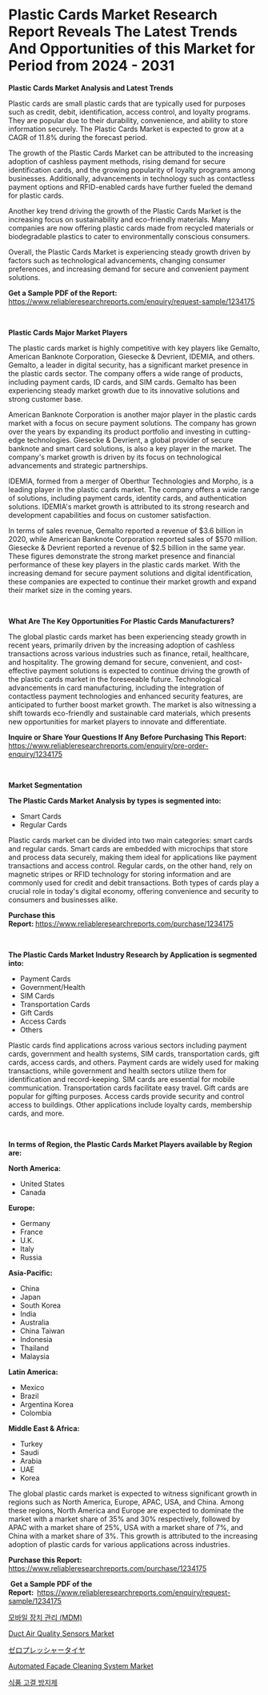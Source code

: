 <p><h1>Plastic Cards Market Research Report Reveals The Latest Trends And Opportunities of this Market for Period from 2024 - 2031</h1></p><p><strong>Plastic Cards Market Analysis and Latest Trends</strong></p>
<p><p>Plastic cards are small plastic cards that are typically used for purposes such as credit, debit, identification, access control, and loyalty programs. They are popular due to their durability, convenience, and ability to store information securely. The Plastic Cards Market is expected to grow at a CAGR of 11.8% during the forecast period.</p><p>The growth of the Plastic Cards Market can be attributed to the increasing adoption of cashless payment methods, rising demand for secure identification cards, and the growing popularity of loyalty programs among businesses. Additionally, advancements in technology such as contactless payment options and RFID-enabled cards have further fueled the demand for plastic cards.</p><p>Another key trend driving the growth of the Plastic Cards Market is the increasing focus on sustainability and eco-friendly materials. Many companies are now offering plastic cards made from recycled materials or biodegradable plastics to cater to environmentally conscious consumers.</p><p>Overall, the Plastic Cards Market is experiencing steady growth driven by factors such as technological advancements, changing consumer preferences, and increasing demand for secure and convenient payment solutions.</p></p>
<p><strong>Get a Sample PDF of the Report:&nbsp;</strong> <a href="https://www.reliableresearchreports.com/enquiry/request-sample/1234175">https://www.reliableresearchreports.com/enquiry/request-sample/1234175</a></p>
<p>&nbsp;</p>
<p><strong>Plastic Cards Major Market Players</strong></p>
<p><p>The plastic cards market is highly competitive with key players like Gemalto, American Banknote Corporation, Giesecke & Devrient, IDEMIA, and others. Gemalto, a leader in digital security, has a significant market presence in the plastic cards sector. The company offers a wide range of products, including payment cards, ID cards, and SIM cards. Gemalto has been experiencing steady market growth due to its innovative solutions and strong customer base.</p><p>American Banknote Corporation is another major player in the plastic cards market with a focus on secure payment solutions. The company has grown over the years by expanding its product portfolio and investing in cutting-edge technologies. Giesecke & Devrient, a global provider of secure banknote and smart card solutions, is also a key player in the market. The company's market growth is driven by its focus on technological advancements and strategic partnerships.</p><p>IDEMIA, formed from a merger of Oberthur Technologies and Morpho, is a leading player in the plastic cards market. The company offers a wide range of solutions, including payment cards, identity cards, and authentication solutions. IDEMIA's market growth is attributed to its strong research and development capabilities and focus on customer satisfaction.</p><p>In terms of sales revenue, Gemalto reported a revenue of $3.6 billion in 2020, while American Banknote Corporation reported sales of $570 million. Giesecke & Devrient reported a revenue of $2.5 billion in the same year. These figures demonstrate the strong market presence and financial performance of these key players in the plastic cards market. With the increasing demand for secure payment solutions and digital identification, these companies are expected to continue their market growth and expand their market size in the coming years.</p></p>
<p>&nbsp;</p>
<p><strong>What Are The Key Opportunities For Plastic Cards Manufacturers?</strong></p>
<p><p>The global plastic cards market has been experiencing steady growth in recent years, primarily driven by the increasing adoption of cashless transactions across various industries such as finance, retail, healthcare, and hospitality. The growing demand for secure, convenient, and cost-effective payment solutions is expected to continue driving the growth of the plastic cards market in the foreseeable future. Technological advancements in card manufacturing, including the integration of contactless payment technologies and enhanced security features, are anticipated to further boost market growth. The market is also witnessing a shift towards eco-friendly and sustainable card materials, which presents new opportunities for market players to innovate and differentiate.</p></p>
<p><strong>Inquire or Share Your Questions If Any Before Purchasing This Report:</strong> <a href="https://www.reliableresearchreports.com/enquiry/pre-order-enquiry/1234175">https://www.reliableresearchreports.com/enquiry/pre-order-enquiry/1234175</a></p>
<p>&nbsp;</p>
<p><strong>Market Segmentation</strong></p>
<p><strong>The Plastic Cards Market Analysis by types is segmented into:</strong></p>
<p><ul><li>Smart Cards</li><li>Regular Cards</li></ul></p>
<p><p>Plastic cards market can be divided into two main categories: smart cards and regular cards. Smart cards are embedded with microchips that store and process data securely, making them ideal for applications like payment transactions and access control. Regular cards, on the other hand, rely on magnetic stripes or RFID technology for storing information and are commonly used for credit and debit transactions. Both types of cards play a crucial role in today's digital economy, offering convenience and security to consumers and businesses alike.</p></p>
<p><strong>Purchase this Report:&nbsp;</strong><a href="https://www.reliableresearchreports.com/purchase/1234175">https://www.reliableresearchreports.com/purchase/1234175</a></p>
<p>&nbsp;</p>
<p><strong>The Plastic Cards Market Industry Research by Application is segmented into:</strong></p>
<p><ul><li>Payment Cards</li><li>Government/Health</li><li>SIM Cards</li><li>Transportation Cards</li><li>Gift Cards</li><li>Access Cards</li><li>Others</li></ul></p>
<p><p>Plastic cards find applications across various sectors including payment cards, government and health systems, SIM cards, transportation cards, gift cards, access cards, and others. Payment cards are widely used for making transactions, while government and health sectors utilize them for identification and record-keeping. SIM cards are essential for mobile communication. Transportation cards facilitate easy travel. Gift cards are popular for gifting purposes. Access cards provide security and control access to buildings. Other applications include loyalty cards, membership cards, and more.</p></p>
<p>&nbsp;</p>
<p><strong>In terms of Region, the Plastic Cards Market Players available by Region are:</strong></p>
<p>
    <p> <strong> North America: </strong>
        <ul>
            <li>United States</li>
            <li>Canada</li>
        </ul>
        </p> 
    <p> <strong> Europe: </strong>
        <ul>
            <li>Germany</li>
            <li>France</li>
            <li>U.K.</li>
            <li>Italy</li>
            <li>Russia</li>
        </ul>
        </p> 
    <p> <strong> Asia-Pacific: </strong>
        <ul>
            <li>China</li>
            <li>Japan</li>
            <li>South Korea</li>
            <li>India</li>
            <li>Australia</li>
            <li>China Taiwan</li>
            <li>Indonesia</li>
            <li>Thailand</li>
            <li>Malaysia</li>
        </ul>
        </p> 
    <p> <strong> Latin America: </strong>
        <ul>
            <li>Mexico</li>
            <li>Brazil</li>
            <li>Argentina Korea</li>
            <li>Colombia</li>
        </ul>
        </p> 
    <p> <strong> Middle East & Africa: </strong>
        <ul>
            <li>Turkey</li>
            <li>Saudi</li>
            <li>Arabia</li>
            <li>UAE</li>
            <li>Korea</li>
        </ul>
    </p>
    </p>
<p><p>The global plastic cards market is expected to witness significant growth in regions such as North America, Europe, APAC, USA, and China. Among these regions, North America and Europe are expected to dominate the market with a market share of 35% and 30% respectively, followed by APAC with a market share of 25%, USA with a market share of 7%, and China with a market share of 3%. This growth is attributed to the increasing adoption of plastic cards for various applications across industries.</p></p>
<p><strong>Purchase this Report: </strong><a href="https://www.reliableresearchreports.com/purchase/1234175">https://www.reliableresearchreports.com/purchase/1234175</a></p>
<p>&nbsp;<strong>Get a Sample PDF of the Report:&nbsp;&nbsp;</strong><a href="https://www.reliableresearchreports.com/enquiry/request-sample/1234175">https://www.reliableresearchreports.com/enquiry/request-sample/1234175</a></p>
<p><strong></strong></p>
<p><p><a href="https://medium.com/@moulafa/%EB%AA%A8%EB%B0%94%EC%9D%BC-%EB%94%94%EB%B0%94%EC%9D%B4%EC%8A%A4-%EA%B4%80%EB%A6%AC-mobile-device-management-mdm-%EC%8B%9C%EC%9E%A5-%EB%B6%84%EC%84%9D-%EB%B0%8F-%EA%B7%9C%EB%AA%A8-%EC%98%88%EC%B8%A1%EC%9D%80-2024%EB%85%84%EB%B6%80%ED%84%B0-2031%EB%85%84%EA%B9%8C%EC%A7%80%EC%9D%98-%EA%B8%B0%EA%B0%84%EC%9D%84-%EB%8C%80%EC%83%81%EC%9C%BC%EB%A1%9C-%ED%95%A9%EB%8B%88%EB%8B%A4-8b199532de3f">모바일 장치 관리 (MDM)</a></p><p><a href="https://issuu.com/reportprime-2/docs/duct-air-quality-sensors-market-size-2030.pptx">Duct Air Quality Sensors Market</a></p><p><a href="https://medium.com/@solomonbode85/%E3%82%BC%E3%83%AD%E5%9C%A7%E5%8A%9B%E3%82%BF%E3%82%A4%E3%83%A4%E5%B8%82%E5%A0%B4-%E7%AB%B6%E4%BA%89%E5%88%86%E6%9E%90-%E5%B8%82%E5%A0%B4%E5%8B%95%E5%90%91-%E3%81%8A%E3%82%88%E3%81%B32031%E5%B9%B4%E3%81%BE%E3%81%A7%E3%81%AE%E4%BA%88%E6%B8%AC-f943e92fc6c2">ゼロプレッシャータイヤ</a></p><p><a href="https://github.com/jj19131/Market-Research-Report-List-1/blob/main/automated-facade-cleaning-system-market.md">Automated Facade Cleaning System Market</a></p><p><a href="https://medium.com/@sheldondtickinson9867/%EC%8B%9D%ED%92%88-%EC%95%88%ED%8B%B0%EC%BC%80%EC%9D%B4%ED%82%B9%EC%A0%9C-%EC%8B%9C%EC%9E%A5-%ED%86%B5%EC%B0%B0-%EC%8B%9C%EC%9E%A5-%EB%8F%99%ED%96%A5-%EC%84%B1%EC%9E%A5-2024%EB%85%84%EB%B6%80%ED%84%B0-2031%EB%85%84%EA%B9%8C%EC%A7%80-%EC%98%88%EC%B8%A1%EB%90%9C-%EA%B2%83-a7c47e6dd377">식품 고결 방지제</a></p></p>